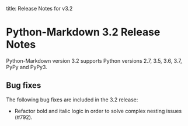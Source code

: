 title: Release Notes for v3.2

# Python-Markdown 3.2 Release Notes

Python-Markdown version 3.2 supports Python versions 2.7, 3.5, 3.6, 3.7,
PyPy and PyPy3.

## Bug fixes

The following bug fixes are included in the 3.2 release:

* Refactor bold and italic logic in order to solve complex nesting issues (#792).
